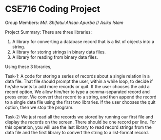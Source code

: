 # CSE716 Coding Project

Group Members:
*Md. Shifatul Ahsan Apurba* //
*Asika Islam*

Project Summary: 
There are three libraries:
1. A library for converting a database record that is a list of objects into a string.
2. A library for storing strings in binary data files.
3. A library for reading from binary data files.

Using these 3 libraries,

Task-1: A code for storing a series of records about a single relation in a data file. That file should prompt the user, within a while loop, to decide if he/she wants to add more records or quit. If the user chooses the add a record option, We allow him/her to type a comma-separated record and press enter. We convert that record to a string, and then append the record to a single data file using the first two libraries. If the user chooses the quit option, then we stop the program.

Task-2: We just read all the records we stored by running our first file and display the records on the screen. There should be one record per line. For this operation, you will use the last library to read record strings from the data file and the first library to convert the string to a list-format record.
